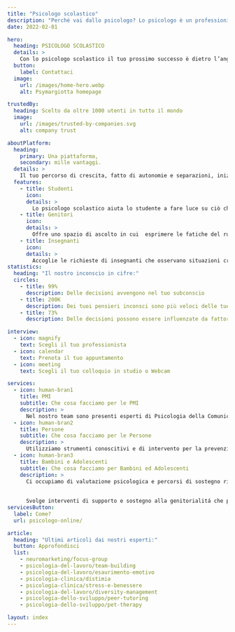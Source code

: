```yaml
---
title: "Psicologo scolastico"
description: "Perché vai dallo psicologo? Lo psicologo è un professionista del benessere psicofisico, qualificato nel fornire supporto in presenza o a distanza."
date: 2022-02-01

hero: 
  heading: PSICOLOGO SCOLASTICO
  details: > 
    Con lo psicologo scolastico il tuo prossimo successo è dietro l’angolo
  button:
    label: Contattaci
  image: 
    url: /images/home-hero.webp
    alt: Psymargiotta homepage

trustedBy:
  heading: Scelto da oltre 1000 utenti in tutto il mondo
  image: 
    url: /images/trusted-by-companies.svg
    alt: company trust

aboutPlatform:
  heading:
    primary: Una piattaforma, 
    secondary: mille vantaggi.
  details: >
    Il tuo percorso di crescita, fatto di autonomie e separazioni, inizia proprio nella scuola. Lo psicologo scolastico ti aiuta a gestire al meglio!
  features:
    - title: Studenti
      icon:
      details: >
        Lo psicologo scolastico aiuta lo studente a fare luce su ciò che sta vivendo e a costruisce con lui un percorso per stare meglio, affrontando il problema in modo personalizzato
    - title: Genitori
      icon:
      details: >
        Offre uno spazio di ascolto in cui  esprimere le fatiche del ruolo genitoriale e gettare le basi per la creazione di un rapporto di fiducia con la scuola nella crescita dei propri figli.
    - title: Insegnanti
      icon:
      details: >
        Accoglie le richieste di insegnanti che osservano situazioni critiche o che desiderano un feedback rispetto alla gestione di casi delle loro classi
statistics:
  heading: "Il nostro inconscio in cifre:"
  circles:
    - title: 99%
      description: Delle decisioni avvengono nel tuo subconscio
    - title: 200K
      description: Dei tuoi pensieri inconsci sono più veloci delle tue decisioni
    - title: 73%
      description: Delle decisioni possono essere influenzate da fattori esterni

interview:
  - icon: magnify
    text: Scegli il tuo professionista
  - icon: calendar
    text: Prenota il tuo appuntamento
  - icon: meeting
    text: Scegli il tuo colloquio in studio o Webcam

services:
  - icon: human-bran1
    title: PMI
    subtitle: Che cosa facciamo per le PMI
    description: >
      Nel nostro team sono presenti esperti di Psicologia della Comunicazione, di Digital Marketing e Tecnologia Positiva pronti a supportare le persone e le aziende nel valorizzare e gestire in modo efficace la loro presenza online, in particolare sui social network, con l’obiettivo di generare nuove occasioni di business.
  - icon: human-bran2
    title: Persone
    subtitle: Che cosa facciamo per le Persone
    description: >
      Utilizziamo strumenti conoscitivi e di intervento per la prevenzione, la diagnosi, le attività di abilitazione, di riabilitazione e di sostegno in ambito psicologico rivolte a promuove il benessere della persona, del gruppo, degli organismi sociali e della comunità.
  - icon: human-bran3
    title: Bambini e Adolescenti
    subtitle: Che cosa facciamo per Bambini ed Adolescenti
    description: >
      Ci occupiamo di valutazione psicologica e percorsi di sostegno rivolti a bambini, adolescenti e genitori. Svolgiamo attivitá di consulenza e sostegno in situazioni di disagio legato a separazioni e divorzi, sostenendo sia i genitori che i minori nella difficile fase del cambiamento familiare.
      
      
      Svolge interventi di supporto e sostegno alla genitorialitá che possono risultare particolarmente utili soprattutto in situazioni di cambiamento come la nascita di un figlio.
servicesButton:
  label: Come?
  url: psicologo-online/

article:
  heading: "Ultimi articoli dai nostri esperti:"
  button: Approfondisci
  list:
    - neuromarketing/focus-group
    - psicologia-del-lavoro/team-building
    - psicologia-del-lavoro/esaurimento-emotivo
    - psicologia-clinica/distimia
    - psicologia-clinica/stress-e-benessere
    - psicologia-del-lavoro/diversity-management
    - psicologia-dello-sviluppo/peer-tutoring
    - psicologia-dello-sviluppo/pet-therapy

layout: index
---
```


